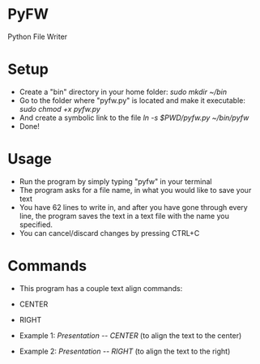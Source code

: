 # PyFW
Python File Writer

# Setup
- Create a "bin" directory in your home folder:
    _sudo mkdir ~/bin_
- Go to the folder where "pyfw.py" is located and make it executable:
    _sudo chmod +x pyfw.py_
- And create a symbolic link to the file
    _ln -s $PWD/pyfw.py ~/bin/pyfw_
- Done!

# Usage
- Run the program by simply typing "pyfw" in your terminal
- The program asks for a file name, in what you would like to save your text
- You have 62 lines to write in, and after you have gone through every line, the program saves the text in a text file with the name you specified.
- You can cancel/discard changes by pressing CTRL+C

# Commands
- This program has a couple text align commands:
- CENTER
- RIGHT

- Example 1:
    _Presentation -- CENTER_    (to align the text to the center)
- Example 2:
    _Presentation -- RIGHT_     (to align the text to the right)
